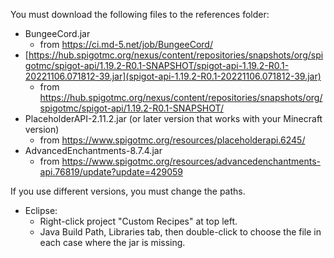 You must download the following files to the references folder:
- BungeeCord.jar
  - from <https://ci.md-5.net/job/BungeeCord/>
- [https://hub.spigotmc.org/nexus/content/repositories/snapshots/org/spigotmc/spigot-api/1.19.2-R0.1-SNAPSHOT/spigot-api-1.19.2-R0.1-20221106.071812-39.jar](spigot-api-1.19.2-R0.1-20221106.071812-39.jar)
  - from <https://hub.spigotmc.org/nexus/content/repositories/snapshots/org/spigotmc/spigot-api/1.19.2-R0.1-SNAPSHOT/>
- PlaceholderAPI-2.11.2.jar
  (or later version that works with your Minecraft version)
  - from <https://www.spigotmc.org/resources/placeholderapi.6245/>
- AdvancedEnchantments-8.7.4.jar
  - from <https://www.spigotmc.org/resources/advancedenchantments-api.76819/update?update=429059>

If you use different versions, you must change the paths.
- Eclipse:
  - Right-click project "Custom Recipes" at top left.
  - Java Build Path, Libraries tab, then double-click to choose the file in each case where the jar is missing.

